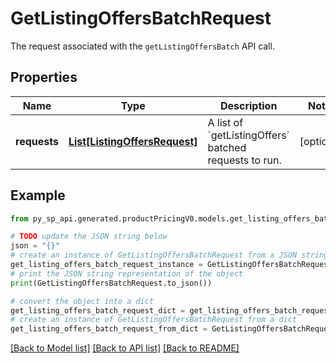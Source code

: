 # GetListingOffersBatchRequest

The request associated with the `getListingOffersBatch` API call.

## Properties

Name | Type | Description | Notes
------------ | ------------- | ------------- | -------------
**requests** | [**List[ListingOffersRequest]**](ListingOffersRequest.md) | A list of &#x60;getListingOffers&#x60; batched requests to run. | [optional] 

## Example

```python
from py_sp_api.generated.productPricingV0.models.get_listing_offers_batch_request import GetListingOffersBatchRequest

# TODO update the JSON string below
json = "{}"
# create an instance of GetListingOffersBatchRequest from a JSON string
get_listing_offers_batch_request_instance = GetListingOffersBatchRequest.from_json(json)
# print the JSON string representation of the object
print(GetListingOffersBatchRequest.to_json())

# convert the object into a dict
get_listing_offers_batch_request_dict = get_listing_offers_batch_request_instance.to_dict()
# create an instance of GetListingOffersBatchRequest from a dict
get_listing_offers_batch_request_from_dict = GetListingOffersBatchRequest.from_dict(get_listing_offers_batch_request_dict)
```
[[Back to Model list]](../README.md#documentation-for-models) [[Back to API list]](../README.md#documentation-for-api-endpoints) [[Back to README]](../README.md)


